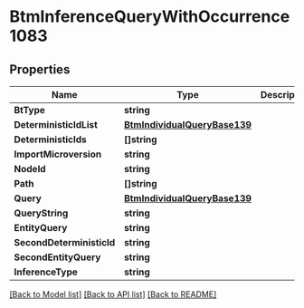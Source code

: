 # BtmInferenceQueryWithOccurrence1083

## Properties

Name | Type | Description | Notes
------------ | ------------- | ------------- | -------------
**BtType** | **string** |  | [optional] 
**DeterministicIdList** | [**BtmIndividualQueryBase139**](BTMIndividualQueryBase-139.md) |  | [optional] 
**DeterministicIds** | **[]string** |  | [optional] 
**ImportMicroversion** | **string** |  | [optional] 
**NodeId** | **string** |  | [optional] 
**Path** | **[]string** |  | [optional] 
**Query** | [**BtmIndividualQueryBase139**](BTMIndividualQueryBase-139.md) |  | [optional] 
**QueryString** | **string** |  | [optional] 
**EntityQuery** | **string** |  | [optional] 
**SecondDeterministicId** | **string** |  | [optional] 
**SecondEntityQuery** | **string** |  | [optional] 
**InferenceType** | **string** |  | [optional] 

[[Back to Model list]](../README.md#documentation-for-models) [[Back to API list]](../README.md#documentation-for-api-endpoints) [[Back to README]](../README.md)


